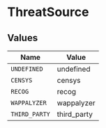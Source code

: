 # ThreatSource


## Values

| Name          | Value         |
| ------------- | ------------- |
| `UNDEFINED`   | undefined     |
| `CENSYS`      | censys        |
| `RECOG`       | recog         |
| `WAPPALYZER`  | wappalyzer    |
| `THIRD_PARTY` | third_party   |